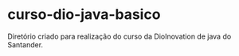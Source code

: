 ﻿# curso-dio-java-basico

Diretório criado para realização do curso da DioInovation de java do Santander.

